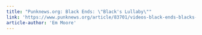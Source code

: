 ```yaml
---
title: "Punknews.org: Black Ends: \"Black's Lullaby\""
link: 'https://www.punknews.org/article/83701/videos-black-ends-blacks-lullaby'
article-author: 'Em Moore'
---
```

